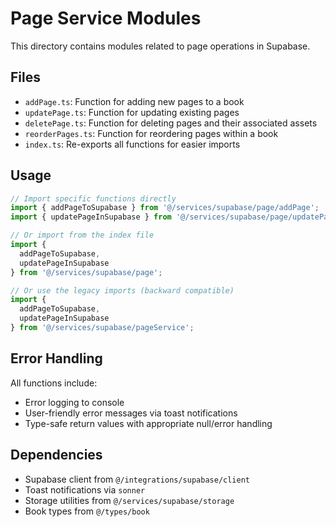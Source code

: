 
# Page Service Modules

This directory contains modules related to page operations in Supabase.

## Files

- `addPage.ts`: Function for adding new pages to a book
- `updatePage.ts`: Function for updating existing pages
- `deletePage.ts`: Function for deleting pages and their associated assets
- `reorderPages.ts`: Function for reordering pages within a book
- `index.ts`: Re-exports all functions for easier imports

## Usage

```typescript
// Import specific functions directly
import { addPageToSupabase } from '@/services/supabase/page/addPage';
import { updatePageInSupabase } from '@/services/supabase/page/updatePage';

// Or import from the index file
import { 
  addPageToSupabase,
  updatePageInSupabase
} from '@/services/supabase/page';

// Or use the legacy imports (backward compatible)
import { 
  addPageToSupabase,
  updatePageInSupabase
} from '@/services/supabase/pageService';
```

## Error Handling

All functions include:
- Error logging to console
- User-friendly error messages via toast notifications
- Type-safe return values with appropriate null/error handling

## Dependencies

- Supabase client from `@/integrations/supabase/client`
- Toast notifications via `sonner`
- Storage utilities from `@/services/supabase/storage`
- Book types from `@/types/book`
